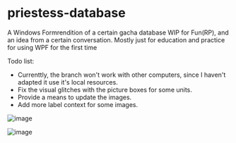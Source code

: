 # priestess-database
A Windows Formrendition of a certain gacha database WIP for Fun(RP), and an idea from a certain conversation. 
Mostly just for education and practice for using WPF for the first time

Todo list:
- Currenttly, the branch won't work with other computers, since I haven't adapted it use it's local resources.
- Fix the visual glitches with the picture boxes for some units.
- Provide a means to update the images.
- Add more label context for some images.


![image](https://user-images.githubusercontent.com/124945749/219986093-88e7bd70-d31d-4b47-8871-5b3a9b317987.png)

![image](https://user-images.githubusercontent.com/124945749/219986674-7182b31d-c6ef-4e34-86ea-2b2eb4883167.png)

